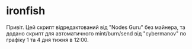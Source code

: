 # ironfish
Привіт.
Цей скрипт відредактований від "Nodes Guru" без майнера, та додано скрипт для автоматичного mint/burn/send від "cybermanov" по графіку  1 та 4 дня тижня в 12:00. 
